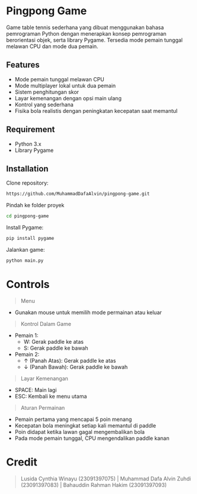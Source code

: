 # Pingpong Game

Game table tennis sederhana yang dibuat menggunakan bahasa pemrograman Python dengan menerapkan konsep pemrograman berorientasi objek, serta library Pygame. Tersedia mode pemain tunggal melawan CPU dan mode dua pemain.

## Features

- Mode pemain tunggal melawan CPU
- Mode multiplayer lokal untuk dua pemain
- Sistem penghitungan skor
- Layar kemenangan dengan opsi main ulang
- Kontrol yang sederhana
- Fisika bola realistis dengan peningkatan kecepatan saat memantul

## Requirement
- Python 3.x
- Library Pygame

## Installation

Clone repository:

```sh
https://github.com/MuhammadDafaAlvin/pingpong-game.git
```

Pindah ke folder proyek
```sh
cd pingpong-game
```

Install Pygame:

```sh
pip install pygame
```

Jalankan game:
```sh
python main.py
```

# Controls
> Menu
- Gunakan mouse untuk memilih mode permainan atau keluar

> Kontrol Dalam Game
- Pemain 1:
  - W: Gerak paddle ke atas
  - S: Gerak paddle ke bawah
- Pemain 2:
  - ↑ (Panah Atas): Gerak paddle ke atas
  - ↓ (Panah Bawah): Gerak paddle ke bawah

> Layar Kemenangan
  - SPACE: Main lagi
  - ESC: Kembali ke menu utama

> Aturan Permainan
  - Pemain pertama yang mencapai 5 poin menang
  - Kecepatan bola meningkat setiap kali memantul di paddle
  - Poin didapat ketika lawan gagal mengembalikan bola
  - Pada mode pemain tunggal, CPU mengendalikan paddle kanan

# Credit
> Lusida Cynthia Winayu (23091397075) |
> Muhammad Dafa Alvin Zuhdi (23091397083) |
> Bahauddin Rahman Hakim (23091397093) 
